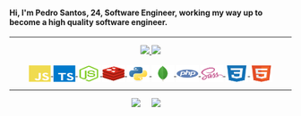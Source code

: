 #### Hi, I'm Pedro Santos, 24, Software Engineer, working my way up to become a high quality software engineer.
<hr/>
<div align="center">
  <a href="https://github.com/pedrosantos867">
  <img height="165em" src="https://github-readme-stats.vercel.app/api?username=pedrosantos867&show_icons=true&theme=vision-friendly-dark&include_all_commits=true&count_private=true"/>
  <img height="165em" src="https://github-readme-stats.vercel.app/api/top-langs/?username=pedrosantos867&layout=compact&langs_count=7&theme=vision-friendly-dark"/>
</div>
<div style="display: inline_block" align="center"><br>
  <img align="center" alt="pedro-santos-js" height="30" width="40" src="https://raw.githubusercontent.com/devicons/devicon/master/icons/javascript/javascript-plain.svg">
  <img align="center" alt="pedro-santos-ts" height="30" width="40" src="https://raw.githubusercontent.com/devicons/devicon/master/icons/typescript/typescript-plain.svg">
  <img align="center" alt="pedro-santos-node" height="30" width="40" src="https://raw.githubusercontent.com/devicons/devicon/master/icons/nodejs/nodejs-original.svg">
  <img align="center" alt="pedro-santos-redis" height="30" width="40" src="https://raw.githubusercontent.com/devicons/devicon/master/icons/redis/redis-original.svg">
  <img align="center" alt="pedro-santos-py" height="30" width="40" src="https://raw.githubusercontent.com/devicons/devicon/master/icons/python/python-original.svg">
  <img align="center" alt="pedro-santos-mongo" height="30" width="40" src="https://raw.githubusercontent.com/devicons/devicon/master/icons/mongodb/mongodb-original.svg">
  <img align="center" alt="pedro-santos-php" height="30" width="40" src="https://raw.githubusercontent.com/devicons/devicon/master/icons/php/php-plain.svg">
  <img align="center" alt="pedro-santos-sass" height="30" width="40" src="https://raw.githubusercontent.com/devicons/devicon/master/icons/sass/sass-original.svg">
  <img align="center" alt="pedro-santos-css3" height="30" width="40" src="https://raw.githubusercontent.com/devicons/devicon/master/icons/css3/css3-plain.svg">
  <img align="center" alt="pedro-santos-html5" height="30" width="40" src="https://raw.githubusercontent.com/devicons/devicon/master/icons/html5/html5-original.svg">
</div>
<hr/>
<p align="center">
  <a href="mailto:7psantos@gmail.com"><img src="https://img.shields.io/badge/gmail-%23D14836.svg?&style=for-the-badge&logo=gmail&logoColor=white" /></a>&nbsp;&nbsp;&nbsp;&nbsp;
  <a href="https://www.linkedin.com/in/7psantos/"><img src="https://img.shields.io/badge/linkedin-%230077B5.svg?&style=for-the-badge&logo=linkedin&logoColor=white" /></a>&nbsp;&nbsp;&nbsp;&nbsp;
</p>

<p align="right">
  
</p>
